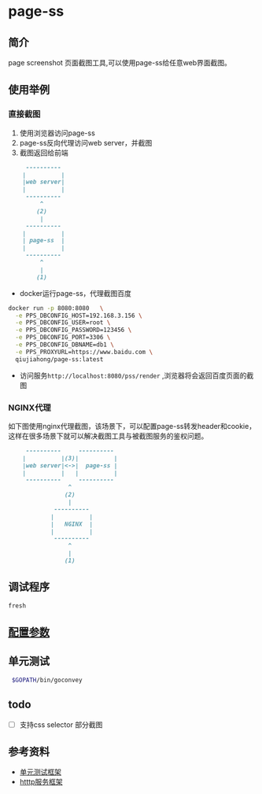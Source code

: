 # page-ss

## 简介

page screenshot 页面截图工具,可以使用page-ss给任意web界面截图。


## 使用举例

### 直接截图

1. 使用浏览器访问page-ss
2. page-ss反向代理访问web server，并截图
3. 截图返回给前端

```md
     ----------
    |          |
    |web server|
    |          |
     ----------
         ^
        (2)
         |
     ----------
    |          |
    | page-ss  |
    |          |
     ----------
         ^
         |
        (1)
```


* docker运行page-ss，代理截图百度

```bash 
docker run -p 8080:8080   \
  -e PPS_DBCONFIG_HOST=192.168.3.156 \
  -e PPS_DBCONFIG_USER=root \
  -e PPS_DBCONFIG_PASSWORD=123456 \
  -e PPS_DBCONFIG_PORT=3306 \
  -e PPS_DBCONFIG_DBNAME=db1 \
  -e PPS_PROXYURL=https://www.baidu.com \
  qiujiahong/page-ss:latest

```

* 访问服务``http://localhost:8080/pss/render`` ,浏览器将会返回百度页面的截图



### NGINX代理

如下图使用nginx代理截图，该场景下，可以配置page-ss转发header和cookie，这样在很多场景下就可以解决截图工具与被截图服务的鉴权问题。

```md
     ----------     ---------- 
    |          |(3)|          |
    |web server|<->|  page-ss |
    |          |   |          |
     ----------     ----------
                 ^
                (2)
                 |
             ----------
            |          |
            |   NGINX  |
            |          |
             ----------
                 ^
                 |
                (1)
```




## 调试程序 

```bash 
fresh 
```

## [配置参数](./docs/config.md)



## 单元测试

```bash
 $GOPATH/bin/goconvey
```


## todo 

- [ ] 支持css selector 部分截图


## 参考资料 

* [单元测试框架](https://github.com/smartystreets/goconvey/wiki/Documentation)
* [htttp服务框架](https://go-macaron.com/)